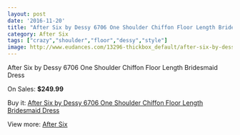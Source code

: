 ```yaml
---
layout: post
date: '2016-11-20'
title: "After Six by Dessy 6706 One Shoulder Chiffon Floor Length Bridesmaid Dress"
category: After Six
tags: ["crazy","shoulder","floor","dessy","style"]
image: http://www.eudances.com/13296-thickbox_default/after-six-by-dessy-6706-one-shoulder-chiffon-floor-length-bridesmaid-dress.jpg
---
```

After Six by Dessy 6706 One Shoulder Chiffon Floor Length Bridesmaid Dress

On Sales: **$249.99**
<a href="https://www.eudances.com/en/after-six/4020-after-six-by-dessy-6706-one-shoulder-chiffon-floor-length-bridesmaid-dress.html"><amp-img layout="responsive" width="600" height="600" src="//www.eudances.com/13296-thickbox_default/after-six-by-dessy-6706-one-shoulder-chiffon-floor-length-bridesmaid-dress.jpg" alt="After Six by Dessy 6706 One Shoulder Chiffon Floor Length Bridesmaid Dress 0" /></a>
<a href="https://www.eudances.com/en/after-six/4020-after-six-by-dessy-6706-one-shoulder-chiffon-floor-length-bridesmaid-dress.html"><amp-img layout="responsive" width="600" height="600" src="//www.eudances.com/13297-thickbox_default/after-six-by-dessy-6706-one-shoulder-chiffon-floor-length-bridesmaid-dress.jpg" alt="After Six by Dessy 6706 One Shoulder Chiffon Floor Length Bridesmaid Dress 1" /></a>
<a href="https://www.eudances.com/en/after-six/4020-after-six-by-dessy-6706-one-shoulder-chiffon-floor-length-bridesmaid-dress.html"><amp-img layout="responsive" width="600" height="600" src="//www.eudances.com/13298-thickbox_default/after-six-by-dessy-6706-one-shoulder-chiffon-floor-length-bridesmaid-dress.jpg" alt="After Six by Dessy 6706 One Shoulder Chiffon Floor Length Bridesmaid Dress 2" /></a>
<a href="https://www.eudances.com/en/after-six/4020-after-six-by-dessy-6706-one-shoulder-chiffon-floor-length-bridesmaid-dress.html"><amp-img layout="responsive" width="600" height="600" src="//www.eudances.com/13299-thickbox_default/after-six-by-dessy-6706-one-shoulder-chiffon-floor-length-bridesmaid-dress.jpg" alt="After Six by Dessy 6706 One Shoulder Chiffon Floor Length Bridesmaid Dress 3" /></a>

Buy it: [After Six by Dessy 6706 One Shoulder Chiffon Floor Length Bridesmaid Dress](https://www.eudances.com/en/after-six/4020-after-six-by-dessy-6706-one-shoulder-chiffon-floor-length-bridesmaid-dress.html "After Six by Dessy 6706 One Shoulder Chiffon Floor Length Bridesmaid Dress")

View more: [After Six](https://www.eudances.com/en/50-after-six "After Six")